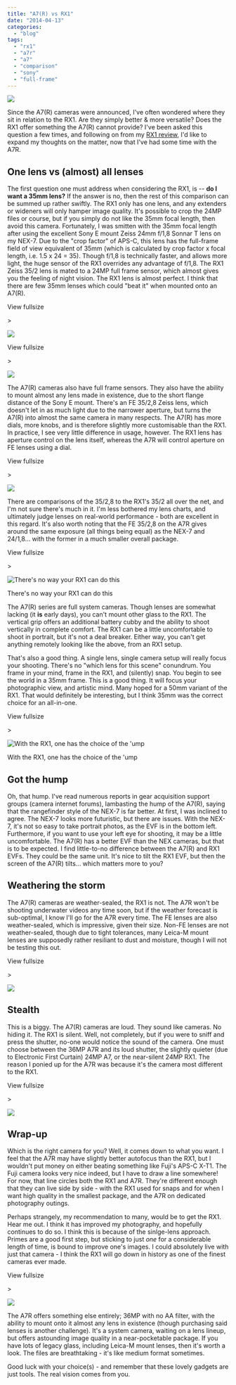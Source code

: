 ```yaml
---
title: "A7(R) vs RX1"
date: "2014-04-13"
categories: 
  - "blog"
tags: 
  - "rx1"
  - "a7r"
  - "a7"
  - "comparison"
  - "sony"
  - "full-frame"
---
```


![](https://images.squarespace-cdn.com/content/v1/51a5fafae4b0643b1caaa8d3/1397398836808-670DPR9TS7MD0842JZF3/image-asset.jpeg)

Since the A7(R) cameras were announced, I've often wondered where they sit in relation to the RX1. Are they simply better & more versatile? Does the RX1 offer something the A7(R) cannot provide? I've been asked this question a few times, and following on from my [RX1 review](http://www.martinirwinphotography.com/reviews/2014/3/29/rx1-review), I'd like to expand my thoughts on the matter, now that I've had some time with the A7R.

## One lens vs (almost) all lenses

The first question one must address when considering the RX1, is -- **do I want a 35mm lens?** If the answer is no, then the rest of this comparison can be summed up rather swiftly. The RX1 only has one lens, and any extenders or wideners will only hamper image quality. It's possible to crop the 24MP files or course, but if you simply do not like the 35mm focal length, then avoid this camera. Fortunately, I was smitten with the 35mm focal length after using the excellent Sony E mount Zeiss 24mm f/1,8 Sonnar T lens on my NEX-7. Due to the "crop factor" of APS-C, this lens has the full-frame field of view equivalent of 35mm (which is calculated by crop factor x focal length, i.e. 1.5 x 24 = 35). Though f/1,8 is technically faster, and allows more light, the huge sensor of the RX1 overrides any advantage of f/1,8. The RX1 Zeiss 35/2 lens is mated to a 24MP full frame sensor, which almost gives you the feeling of night vision. The RX1 lens is almost perfect. I think that there are few 35mm lenses which could "beat it" when mounted onto an A7(R).

View fullsize

\>

![](https://images.squarespace-cdn.com/content/v1/51a5fafae4b0643b1caaa8d3/1396236821948-H9337G1ERM5EA26XGOUC/image-asset.jpeg)

View fullsize

\>

![](https://images.squarespace-cdn.com/content/v1/51a5fafae4b0643b1caaa8d3/1396237506522-KO9ZG5LHTOVFTT5CFSBE/image-asset.jpeg)

The A7(R) cameras also have full frame sensors. They also have the ability to mount almost any lens made in existence, due to the short flange distance of the Sony E mount. There's an FE 35/2,8 Zeiss lens, which doesn't let in as much light due to the narrower aperture, but turns the A7(R) into almost the same camera in many respects. The A7(R) has more dials, more knobs, and is therefore slightly more customisable than the RX1. In practice, I see very little difference in usage, however. The RX1 lens has aperture control on the lens itself, whereas the A7R will control aperture on FE lenses using a dial.

View fullsize

\>

![](https://images.squarespace-cdn.com/content/v1/51a5fafae4b0643b1caaa8d3/1396238045585-3W4N7WCEFNUNFTN91ILG/image-asset.jpeg)

There are comparisons of the 35/2,8 to the RX1's 35/2 all over the net, and I'm not sure there's much in it. I'm less bothered my lens charts, and ultimately judge lenses on real-world performance - both are excellent in this regard. It's also worth noting that the FE 35/2,8 on the A7R gives around the same exposure (all things being equal) as the NEX-7 and 24/1,8... with the former in a much smaller overall package.

View fullsize

\>

![There's no way your RX1 can do this](https://images.squarespace-cdn.com/content/v1/51a5fafae4b0643b1caaa8d3/1396238635772-PQ4SGXHMK4ZMWD66MOXK/image-asset.jpeg)

<figcaption>



There's no way your RX1 can do this





</figcaption>

The A7(R) series are full system cameras. Though lenses are somewhat lacking (it **is** early days), you can't mount other glass to the RX1. The vertical grip offers an additional battery cubby and the ability to shoot vertically in complete comfort. The RX1 can be a little uncomfortable to shoot in portrait, but it's not a deal breaker. Either way, you can't get anything remotely looking like the above, from an RX1 setup.

That's also a good thing. A single lens, single camera setup will really focus your shooting. There's no "which lens for this scene" conundrum. You frame in your mind, frame in the RX1, and (silently) snap. You begin to see the world in a 35mm frame. This is a good thing. It will focus your photographic view, and artistic mind. Many hoped for a 50mm variant of the RX1. That would definitely be interesting, but I think 35mm was the correct choice for an all-in-one.

View fullsize

\>

![With the RX1, one has the choice of the 'ump](https://images.squarespace-cdn.com/content/v1/51a5fafae4b0643b1caaa8d3/1396236890940-E9W3B0CTVZZSBVB9VX80/image-asset.jpeg)

<figcaption>



With the RX1, one has the choice of the 'ump





</figcaption>

## Got the hump

Oh, that hump. I've read numerous reports in gear acquisition support groups (camera internet forums), lambasting the hump of the A7(R), saying that the rangefinder style of the NEX-7 is far better. At first, I was inclined to agree. The NEX-7 looks more futuristic, but there are issues. With the NEX-7, it's not so easy to take portrait photos, as the EVF is in the bottom left. Furthermore, if you want to use your left eye for shooting, it may be a little uncomfortable. The A7(R) has a better EVF than the NEX cameras, but that is to be expected. I find little-to-no difference between the A7(R) and RX1 EVFs. They could be the same unit. It's nice to tilt the RX1 EVF, but then the screen of the A7(R) tilts... which matters more to you?

## Weathering the storm

The A7(R) cameras are weather-sealed, the RX1 is not. The A7R won't be shooting underwater videos any time soon, but if the weather forecast is sub-optimal, I know I'll go for the A7R every time. The FE lenses are also weather-sealed, which is impressive, given their size. Non-FE lenses are not weather-sealed, though due to tight tolerances, many Leica-M mount lenses are supposedly rather resiliant to dust and moisture, though I will not be testing this out.

View fullsize

\>

![](https://images.squarespace-cdn.com/content/v1/51a5fafae4b0643b1caaa8d3/1396238081283-O6U0KTROTY2UEJ5BJS3C/image-asset.jpeg)

## Stealth

This is a biggy. The A7(R) cameras are loud. They sound like cameras. No hiding it. The RX1 is silent. Well, not completely, but if you were to sniff and press the shutter, no-one would notice the sound of the camera. One must choose between the 36MP A7R and its loud shutter, the slightly quieter (due to Electronic First Curtain) 24MP A7, or the near-silent 24MP RX1. The reason I ponied up for the A7R was because it's the camera most different to the RX1.

View fullsize

\>

![](https://images.squarespace-cdn.com/content/v1/51a5fafae4b0643b1caaa8d3/1396237423633-TIS32IIIOK2LC9ZUK21Z/image-asset.jpeg)

## Wrap-up

Which is the right camera for you? Well, it comes down to what you want. I feel that the A7R may have slightly better autofocus than the RX1, but I wouldn't put money on either beating something like Fuji's APS-C X-T1. The Fuji camera looks very nice indeed, but I have to draw a line somewhere! For now, that line circles both the RX1 and A7R. They're different enough that they can live side by side - with the RX1 used for snaps and for when I want high quality in the smallest package, and the A7R on dedicated photography outings.

Perhaps strangely, my recommendation to many, would be to get the RX1. Hear me out. I think it has improved my photography, and hopefully continues to do so. I think this is because of the sinlge-lens approach. Primes are a good first step, but sticking to just _one_ for a considerable length of time, is bound to improve one's images. I could absolutely live with just that camera - I think the RX1 will go down in history as one of the finest cameras ever made.

View fullsize

\>

![](https://images.squarespace-cdn.com/content/v1/51a5fafae4b0643b1caaa8d3/1396238147060-GAKGBAA85LNINL0938EG/image-asset.jpeg)

The A7R offers something else entirely; 36MP with no AA filter, with the ability to mount onto it almost any lens in existence (though purchasing said lenses is another challenge). It's a system camera, waiting on a lens lineup, but offers astounding image quality in a near-pocketable package. If you have lots of legacy glass, including Leica-M mount lenses, then it's worth a look. The files are breathtaking - it's like medium format sometimes.

Good luck with your choice(s) - and remember that these lovely gadgets are just tools. The real vision comes from you.
